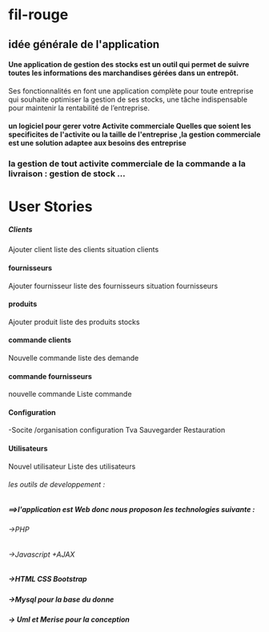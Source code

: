 # fil-rouge
## idée générale de l'application

#### Une application de gestion des stocks est un outil qui permet de suivre toutes les informations des marchandises gérées dans un entrepôt. 
Ses fonctionnalités en font une application complète pour toute entreprise qui souhaite optimiser la gestion de ses stocks, 
une tâche indispensable pour maintenir la rentabilité de l’entreprise.

#### un logiciel pour gerer votre Activite commerciale Quelles que soient les specificites de l'activite ou la taille de l'entreprise ,la gestion commerciale est une solution adaptee aux besoins des entreprise

### la gestion de tout activite commerciale de la commande a la livraison : gestion de stock ... 



# User Stories

##### Clients

Ajouter client 
liste des clients
situation clients

#### fournisseurs

Ajouter fournisseur
liste des fournisseurs
situation fournisseurs



#### produits
Ajouter produit
liste des produits
stocks

#### commande clients
Nouvelle commande
liste des demande

#### commande fournisseurs
nouvelle commande 
Liste commande


#### Configuration 
-Socite /organisation 
configuration Tva 
Sauvegarder 
Restauration 


#### Utilisateurs
Nouvel utilisateur
Liste des utilisateurs




###### les outils de developpement :

##### ==>l'application est Web donc nous proposon les technologies suivante :

###### ->PHP 
###### ->Javascript +AJAX 
##### ->HTML CSS Bootstrap 
##### ->Mysql pour la base du donne 
##### -> Uml et Merise pour la conception

